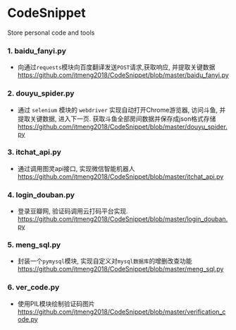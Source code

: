# CodeSnippet
 Store personal code and tools

### 1. baidu_fanyi.py
 - 向通过`requests`模块向百度翻译发送`POST`请求,获取响应, 并提取关键数据
 https://github.com/itmeng2018/CodeSnippet/blob/master/baidu_fanyi.py

### 2. douyu_spider.py
 - 通过 `selenium` 模块的 `webdriver` 实现自动打开Chrome游览器, 访问斗鱼, 并提取关键数据, 进入下一页. 获取斗鱼全部房间数据并保存成json格式存储
 https://github.com/itmeng2018/CodeSnippet/blob/master/douyu_spider.py

### 3. itchat_api.py
 - 通过调用图灵api接口, 实现微信智能机器人
 https://github.com/itmeng2018/CodeSnippet/blob/master/itchat_api.py

### 4. login_douban.py
 - 登录豆瓣网, 验证码调用云打码平台实现.
https://github.com/itmeng2018/CodeSnippet/blob/master/login_douban.py

### 5. meng_sql.py
 - 封装一个`pymysql`模块, 实现自定义对`mysql数据库`的增删改查功能
 https://github.com/itmeng2018/CodeSnippet/blob/master/meng_sql.py

### 6. ver_code.py
 - 使用PIL模块绘制验证码图片
https://github.com/itmeng2018/CodeSnippet/blob/master/verification_code.py

